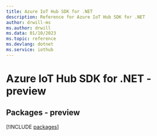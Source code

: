 ```yaml
---
title: Azure IoT Hub SDK for .NET
description: Reference for Azure IoT Hub SDK for .NET
author: drwill-ms
ms.author: drwill
ms.data: 01/10/2023
ms.topic: reference
ms.devlang: dotnet
ms.service: iothub
---
```

# Azure IoT Hub SDK for .NET - preview
## Packages - preview
[!INCLUDE [packages](iot-hub-index.md)]
